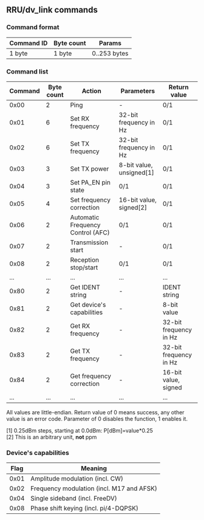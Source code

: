 ## RRU/dv_link commands

### Command format

| Command ID | Byte count | Params       |
|------------|------------|--------------|
| 1 byte     | 1 byte     | 0..253 bytes |

### Command list

| Command | Byte count | Action                            | Parameters                | Return value            |
|---------|------------|-----------------------------------|---------------------------|-------------------------|
| 0x00    | 2          | Ping                              | -                         | 0/1                     |
| 0x01    | 6          | Set RX frequency                  | 32-bit frequency in Hz    | 0/1                     |
| 0x02    | 6          | Set TX frequency                  | 32-bit frequency in Hz    | 0/1                     |
| 0x03    | 3          | Set TX power                      | 8-bit value, unsigned[1]  | 0/1                     |
| 0x04    | 3          | Set PA_EN pin state               | 0/1                       | 0/1                     |
| 0x05    | 4          | Set frequency correction          | 16-bit value, signed[2]   | 0/1                     |
| 0x06    | 2          | Automatic Frequency Control (AFC) | 0/1                       | 0/1                     |
| 0x07    | 2          | Transmission start                | -                         | 0/1                     |
| 0x08    | 2          | Reception stop/start              | 0/1                       | 0/1                     |
| ...     | ...        | ...                               | ...                       | ...                     |
| 0x80    | 2          | Get IDENT string                  | -                         | IDENT string            |
| 0x81    | 2          | Get device's capabilities         | -                         | 8-bit value             |
| 0x82    | 2          | Get RX frequency                  | -                         | 32-bit frequency in Hz  |
| 0x83    | 2          | Get TX frequency                  | -                         | 32-bit frequency in Hz  |
| 0x84    | 2          | Get frequency correction          | -                         | 16-bit value, signed    |
| ...     | ...        | ...                               | ...                       | ...                     |

All values are little-endian. Return value of 0 means success, any other value is an error code.
Parameter of 0 disables the function, 1 enables it.

[1] 0.25dBm steps, starting at 0.0dBm: P[dBm]=value*0.25<br>
[2] This is an arbitrary unit, **not** ppm<br>

### Device's capabilities

| Flag | Meaning                                     |
|------|---------------------------------------------|
| 0x01 | Amplitude modulation (incl. CW)             |
| 0x02 | Frequency modulation (incl. M17 and AFSK)   |
| 0x04 | Single sideband (incl. FreeDV)              |
| 0x08 | Phase shift keying (incl. pi/4-DQPSK)       |
